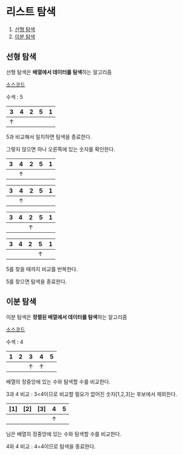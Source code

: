 # 리스트 탐색

1. [선형 탐색](https://github.com/yoojinhee03/TIL/blob/master/%EC%9E%90%EB%A3%8C%EA%B5%AC%EC%A1%B0/%EB%A6%AC%EC%8A%A4%ED%8A%B8%20%ED%83%90%EC%83%89.md#%EC%84%A0%ED%98%95-%ED%83%90%EC%83%89)
2. [이분 탐색]()

## 선형 탐색

선형 탐색은  **배열에서 데이터를 탐색**하는 알고리즘

[소스코드](https://github.com/yoojinhee03/TIL/blob/master/%EC%9E%90%EB%A3%8C%EA%B5%AC%EC%A1%B0/ListSearch/linear_search.c)

수색 : 5

|  3   |  4   |  2   |  5   |  1   |
| :--: | :--: | :--: | :--: | :--: |
|  ↑   |      |      |      |      |

5과 비교해서 일치하면 탐색을 종료한다.

그렇지 않으면 하나 오른쪽에 있는 숫자를 확인한다.

|  3   |  4   |  2   |  5   |  1   |
| :--: | :--: | :--: | :--: | :--: |
|      |  ↑   |      |      |      |

|  3   |  4   |  2   |  5   |  1   |
| :--: | :--: | :--: | :--: | :--: |
|      |  ↑   |      |      |      |

|  3   |  4   |  2   |  5   |  1   |
| :--: | :--: | :--: | :--: | :--: |
|      |      |  ↑   |      |      |

|  3   |  4   |  2   |  5   |  1   |
| :--: | :--: | :--: | :--: | :--: |
|      |      |      |  ↑   |      |

5를 찾을 때까지 비교를 반복한다.

5를 찾으면 탐색을 종료한다.

## 이분 탐색

이분 탐색은 **정렬된 배열에서 데이터를 탐색**하는 알고리즘

[소스코드]()

수색 : 4

|  1   |  2   |  3   |  4   |  5   |
| :--: | :--: | :--: | :--: | :--: |
|      |      |  ↑   |  ↑   |      |

배열의 정중앙에 있는 수와 탐색할 수를 비교한다.

3과 4 비교 : 3<4이므로 비교할 필요가 없어진 숫자[1,2,3]는 후보에서 제외한다.

| [1]  | [2]  | [3]  |  4   |  5   |
| :--: | :--: | :--: | :--: | :--: |
|      |      |      |  ↑   |      |

님은 배열의 정중앙에 있는 수와 탐색할 수를 비교한다.

4와 4 비교 : 4=4이므로 탐색을 종료한다.


